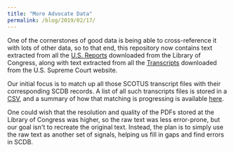 ```yaml
---
title: "More Advocate Data"
permalink: /blog/2019/02/17/
---
```


One of the cornerstones of good data is being able to cross-reference it with lots of other data, so to that end,
this repository now contains text extracted from all the [U.S. Reports](https://github.com/jeffpar/lonedissent/tree/master/sources/loc/volumes) downloaded from the Library of Congress, along with text extracted from all the [Transcripts](https://github.com/jeffpar/lonedissent/tree/master/sources/scotus/transcripts) downloaded from the U.S. Supreme Court website.

Our initial focus is to match up all those SCOTUS transcript files with their corresponding SCDB records.  A list of all such
transcripts files is stored in a [CSV](/results/transcripts.csv), and a summary of how that matching is progressing is available [here](/cases/transcripts/scotus).

One could wish that the resolution and quality of the PDFs stored at the Library of Congress was higher, so the raw text
was less error-prone, but our goal isn't to recreate the original text.  Instead, the plan is to simply use the raw text as another set of signals, helping us fill in gaps and find errors in SCDB.
